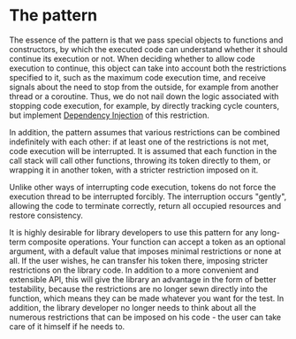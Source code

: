 # The pattern

The essence of the pattern is that we pass special objects to functions and constructors, by which the executed code can understand whether it should continue its execution or not. When deciding whether to allow code execution to continue, this object can take into account both the restrictions specified to it, such as the maximum code execution time, and receive signals about the need to stop from the outside, for example from another thread or a coroutine. Thus, we do not nail down the logic associated with stopping code execution, for example, by directly tracking cycle counters, but implement [Dependency Injection](https://en.wikipedia.org/wiki/Dependency_injection) of this restriction.

In addition, the pattern assumes that various restrictions can be combined indefinitely with each other: if at least one of the restrictions is not met, code execution will be interrupted. It is assumed that each function in the call stack will call other functions, throwing its token directly to them, or wrapping it in another token, with a stricter restriction imposed on it.

Unlike other ways of interrupting code execution, tokens do not force the execution thread to be interrupted forcibly. The interruption occurs "gently", allowing the code to terminate correctly, return all occupied resources and restore consistency.

It is highly desirable for library developers to use this pattern for any long-term composite operations. Your function can accept a token as an optional argument, with a default value that imposes minimal restrictions or none at all. If the user wishes, he can transfer his token there, imposing stricter restrictions on the library code. In addition to a more convenient and extensible API, this will give the library an advantage in the form of better testability, because the restrictions are no longer sewn directly into the function, which means they can be made whatever you want for the test. In addition, the library developer no longer needs to think about all the numerous restrictions that can be imposed on his code - the user can take care of it himself if he needs to.
